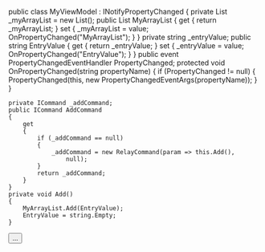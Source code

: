 
   public class MyViewModel : INotifyPropertyChanged
{
    private List<string> _myArrayList = new List<string>();
    public List<string> MyArrayList
    {
        get { return _myArrayList; }
        set
        {
            _myArrayList = value;
            OnPropertyChanged("MyArrayList");
        }
    }
    private string _entryValue;
    public string EntryValue
    {
        get { return _entryValue; }
        set
        {
            _entryValue = value;
            OnPropertyChanged("EntryValue");
        }
    }
    public event PropertyChangedEventHandler PropertyChanged;
    protected void OnPropertyChanged(string propertyName)
    {
        if (PropertyChanged != null)
        {
            PropertyChanged(this, new PropertyChangedEventArgs(propertyName));
        }
    }



    private ICommand _addCommand;
    public ICommand AddCommand
    {
        get
        {
            if (_addCommand == null)
            {
                _addCommand = new RelayCommand(param => this.Add(),
                    null);
            }
            return _addCommand;
        }
    }
    private void Add()
    {
        MyArrayList.Add(EntryValue);
        EntryValue = string.Empty;
    }



<Button Command="{Binding AddCommand}"/>
<Entry Text="{Binding EntryValue}"/>
<ListView ItemsSource="{Binding MyArrayList}">
    ...
</ListView>


